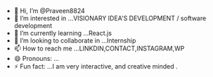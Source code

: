 - 👋 Hi, I’m @Praveen8824
- 👀 I’m interested in ...VISIONARY IDEA'S DEVELOPMENT / software development
- 🌱 I’m currently learning ...React.js
- 💞️ I’m looking to collaborate in ...Internship
- 📫 How to reach me ...LINKDIN,CONTACT,INSTAGRAM,WP
- 😄 Pronouns: ...
- ⚡ Fun fact: ...I am very interactive, and creative minded .

<!---
Praveen8824/Praveen8824 is a ✨ special ✨ repository because its `README.md` (this file) appears on your GitHub profile.
You can click the Preview link to take a look at your changes.
--->
